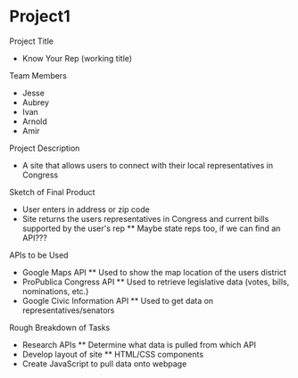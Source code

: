 # Project1

Project Title
  - Know Your Rep (working title)

Team Members
  - Jesse
  - Aubrey
  - Ivan
  - Arnold
  - Amir

Project Description
  - A site that allows users to connect with their local representatives in Congress

Sketch of Final Product
  - User enters in address or zip code
  - Site returns the users representatives in Congress and current bills supported by the user's rep
      ** Maybe state reps too, if we can find an API???

APIs to be Used
  - Google Maps API
      ** Used to show the map location of the users district
  - ProPublica Congress API
      ** Used to retrieve legislative data (votes, bills, nominations, etc.)
  - Google Civic Information API
      ** Used to get data on representatives/senators

Rough Breakdown of Tasks
  - Research APIs
      ** Determine what data is pulled from which API
  - Develop layout of site
      ** HTML/CSS components
  - Create JavaScript to pull data onto webpage
